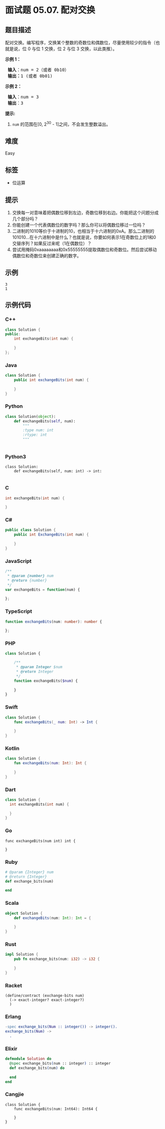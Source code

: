 # 面试题 05.07. 配对交换

## 题目描述

<p>配对交换。编写程序，交换某个整数的奇数位和偶数位，尽量使用较少的指令（也就是说，位 0 与位 1 交换，位 2 与位 3 交换，以此类推）。</p>

<p><strong>示例 1：</strong></p>

<pre>
<strong> 输入</strong>：num = 2（或者 0b10）
<strong> 输出：</strong>1 (或者 0b01)
</pre>

<p><strong>示例 2：</strong></p>

<pre>
<strong> 输入</strong>：num = 3
<strong> 输出</strong>：3
</pre>

<p><strong>提示:</strong></p>

<ol>
	<li><code>num</code>&nbsp;的范围在[0, 2<sup>30</sup> - 1]之间，不会发生整数溢出。</li>
</ol>


## 难度

Easy

## 标签

- 位运算

## 提示

1. 交换每一对意味着把偶数位移到左边，奇数位移到右边。你能把这个问题分成几个部分吗？
2. 你能创建一个代表偶数位的数字吗？那么你可以将偶数位移过一位吗？
3. 二进制的1010等价于十进制的10，也相当于十六进制的0xA。那么二进制的101010...在十六进制中是什么？也就是说，你要如何表示1在奇数位上的1和0交替序列？如果反过来呢（1在偶数位）？
4. 尝试用掩码0xaaaaaaaa和0x55555555提取偶数位和奇数位。然后尝试移动偶数位和奇数位来创建正确的数字。

## 示例

```
3
1
```

## 示例代码

### C++

```cpp
class Solution {
public:
    int exchangeBits(int num) {
        
    }
};
```

### Java

```java
class Solution {
    public int exchangeBits(int num) {
        
    }
}
```

### Python

```python
class Solution(object):
    def exchangeBits(self, num):
        """
        :type num: int
        :rtype: int
        """
        
```

### Python3

```python3
class Solution:
    def exchangeBits(self, num: int) -> int:
        
```

### C

```c
int exchangeBits(int num) {
    
}
```

### C#

```csharp
public class Solution {
    public int ExchangeBits(int num) {
        
    }
}
```

### JavaScript

```javascript
/**
 * @param {number} num
 * @return {number}
 */
var exchangeBits = function(num) {
    
};
```

### TypeScript

```typescript
function exchangeBits(num: number): number {
    
};
```

### PHP

```php
class Solution {

    /**
     * @param Integer $num
     * @return Integer
     */
    function exchangeBits($num) {
        
    }
}
```

### Swift

```swift
class Solution {
    func exchangeBits(_ num: Int) -> Int {
        
    }
}
```

### Kotlin

```kotlin
class Solution {
    fun exchangeBits(num: Int): Int {
        
    }
}
```

### Dart

```dart
class Solution {
  int exchangeBits(int num) {
    
  }
}
```

### Go

```golang
func exchangeBits(num int) int {
    
}
```

### Ruby

```ruby
# @param {Integer} num
# @return {Integer}
def exchange_bits(num)
    
end
```

### Scala

```scala
object Solution {
    def exchangeBits(num: Int): Int = {
        
    }
}
```

### Rust

```rust
impl Solution {
    pub fn exchange_bits(num: i32) -> i32 {
        
    }
}
```

### Racket

```racket
(define/contract (exchange-bits num)
  (-> exact-integer? exact-integer?)
  )
```

### Erlang

```erlang
-spec exchange_bits(Num :: integer()) -> integer().
exchange_bits(Num) ->
  .
```

### Elixir

```elixir
defmodule Solution do
  @spec exchange_bits(num :: integer) :: integer
  def exchange_bits(num) do
    
  end
end
```

### Cangjie

```cangjie
class Solution {
    func exchangeBits(num: Int64): Int64 {

    }
}
```

